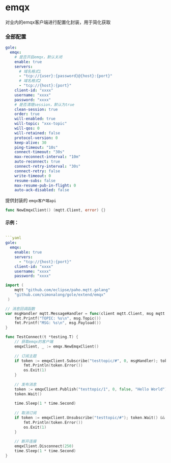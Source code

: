 # emqx

对业内的emqx客户端进行配置化封装，用于简化获取
### 全部配置
```yaml
gole:
  emqx:
    # 是否开启emqx，默认关闭
    enable: true
    servers:
      # 域名格式1
      - "tcp://{user}:{password}@{host}:{port}"
      # 域名格式2
      - "tcp://{host}:{port}"
    client-id: "xxxx"
    username: "xxxx"
    password: "xxxx"
    # 是否清理session，默认为true
    clean-session: true
    order: true
    will-enabled: true
    will-topic: "xxx-topic"
    will-qos: 0
    will-retained: false
    protocol-version: 0
    keep-alive: 30
    ping-timeout: "10s"
    connect-timeout: "30s"
    max-reconnect-interval: "10m"
    auto-reconnect: true
    connect-retry-interval: "30s"
    connect-retry: false
    write-timeout: 0
    resume-subs: false
    max-resume-pub-in-flight: 0
    auto-ack-disabled: false
```
提供封装的 `emqx客户端api`
```go
func NewEmqxClient() (mqtt.Client, error) {}
```
#### 示例：
```yaml

```yaml
gole:
  emqx:
    enable: true
    servers:
      - "tcp://{host}:{port}"
    client-id: "xxxx"
    username: "xxxx"
    password: "xxxx"
```
```go
import (
    mqtt "github.com/eclipse/paho.mqtt.golang"
    "github.com/simonalong/gole/extend/emqx"
 )

// 消息回调函数
var msgHandler mqtt.MessageHandler = func(client mqtt.Client, msg mqtt.Message) {
    fmt.Printf("TOPIC: %s\n", msg.Topic())
    fmt.Printf("MSG: %s\n", msg.Payload())
}

func TestConnect(t *testing.T) {
    // 获取emqx的客户端
    emqxClient, _ := emqx.NewEmqxClient()
    
    // 订阅主题
    if token := emqxClient.Subscribe("testtopic/#", 0, msgHandler); token.Wait() && token.Error() != nil {
        fmt.Println(token.Error())
        os.Exit(1)
    }
    
    // 发布消息
    token := emqxClient.Publish("testtopic/1", 0, false, "Hello World")
    token.Wait()
    
    time.Sleep(1 * time.Second)
    
    // 取消订阅
    if token := emqxClient.Unsubscribe("testtopic/#"); token.Wait() && token.Error() != nil {
        fmt.Println(token.Error())
        os.Exit(1)
    }
    
    // 断开连接
    emqxClient.Disconnect(250)
    time.Sleep(1 * time.Second)
}
```
